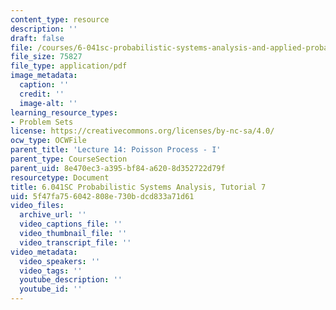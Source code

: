 ```yaml
---
content_type: resource
description: ''
draft: false
file: /courses/6-041sc-probabilistic-systems-analysis-and-applied-probability-fall-2013/5f47fa756042808e730bdcd833a71d61_MIT6_041SCF13_tut07.pdf
file_size: 75827
file_type: application/pdf
image_metadata:
  caption: ''
  credit: ''
  image-alt: ''
learning_resource_types:
- Problem Sets
license: https://creativecommons.org/licenses/by-nc-sa/4.0/
ocw_type: OCWFile
parent_title: 'Lecture 14: Poisson Process - I'
parent_type: CourseSection
parent_uid: 8e470ec3-a395-bf84-a620-8d352722d79f
resourcetype: Document
title: 6.041SC Probabilistic Systems Analysis, Tutorial 7
uid: 5f47fa75-6042-808e-730b-dcd833a71d61
video_files:
  archive_url: ''
  video_captions_file: ''
  video_thumbnail_file: ''
  video_transcript_file: ''
video_metadata:
  video_speakers: ''
  video_tags: ''
  youtube_description: ''
  youtube_id: ''
---
```

